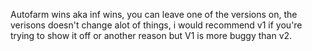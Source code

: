 Autofarm wins aka inf wins, you can leave one of the versions on, the verisons doesn't change alot of things, i would recommend v1 if you're trying to show it off or another reason but V1 is more buggy than v2.


